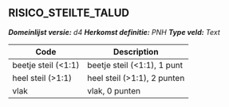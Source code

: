 ## RISICO_STEILTE_TALUD

*__Domeinlijst versie:__ d4*
*__Herkomst definitie:__ PNH*
*__Type veld:__ Text*

|__Code__ |__Description__	|
|	---	|	---	|
| beetje steil (<1:1) | beetje steil (<1:1), 1 punt|
| heel steil (>1:1) | heel steil (>1:1), 2 punten |
| vlak | vlak, 0 punten |